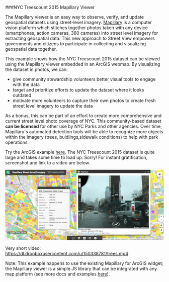 ###NYC Treescount 2015 Mapillary Viewer

The Mapillary viewer is an easy way to observe, verify, and update geospatial datasets using street-level imagery. [Mapillary](http://www.mapillary.com) is a computer vision platform  which stitches together photos taken with any device (smartphones, action cameras, 360 cameras) into street level imagery for extracting geospatial data.  This new approach to Street View empowers governments and citizens to participate in collecting and visualizing geospatial data together.   

This example shows how the NYC Treescount 2015 dataset can be viewed using the Mapillary viewer embedded in an ArcGIS webmap.
By visualizing the dataset in photos, we can:
- give community stewardship volunteers better visual tools to engage with the data
- target and prioritize efforts to update the dataset where it looks outdated
- motivate more volunteers to capture their own photos to create fresh street level imagery to update the data

As a bonus, this can be part of an effort to create more comprehensive and current street level photo coverage of NYC. This community-based dataset **can be licensed** for other use by NYC Parks and other agencies. Over time, Mapillary's automated detection tools will be able to recognize more objects within the imagery (trees, buidlings,sidewalk conditions) to help with park operations.  

Try the ArcGIS example [here](http://webappbuilder.mapillary.io/webappbuilder/apps/9/).  The NYC Treescount 2015 dataset is quite large and takes some time to load up. Sorry! For instant gratification, screenshot and link to a video are below.   

![treescount](treescount.png)

Very short video: https://dl.dropboxusercontent.com/u/150338781/trees.mp4

Note:  This example happens to use the existing Mapillary for ArcGIS widget; the Mapillary viewer is a simple JS library that can be integrated with any map platform (see more docs and examples [here](http://mapillary.github.io/mapillary-js/)).

